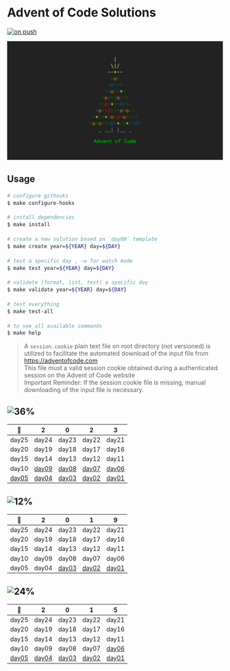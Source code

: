 # Advent of Code Solutions

[![on push](https://github.com/matheusaraujo/advent-of-code/actions/workflows/on-push.yaml/badge.svg)](https://github.com/matheusaraujo/advent-of-code/actions/workflows/on-push.yaml)

![AOC](docs/logo.png)

## Usage

```bash
# configure githooks
$ make configure-hooks

# install dependencies
$ make install

# create a new solution based on `day00` template
$ make create year=${YEAR} day=${DAY}

# test a specific day , -w for watch mode
$ make test year=${YEAR} day=${DAY}

# validate (format, lint, test) a specific day
$ make validate year=${YEAR} day=${DAY}

# test everything
$ make test-all

# to see all available commands
$ make help
```

> A `session.cookie` plain text file on root directory (not versioned) is utilized to facilitate the automated download of the input file from https://adventofcode.com <br>
> This file must a valid session cookie obtained during a authenticated session on the Advent of Code website <br>
> Important Reminder: If the session.cookie file is missing, manual downloading of the input file is necessary.

## ![36%](https://progress-bar.dev/36?title=2023)

|   :christmas_tree:   |           2           |           0           |           2           |           3           |
| :------------------: | :-------------------: | :-------------------: | :-------------------: | :-------------------: |
|        day25         |         day24         |         day23         |         day22         |         day21         |
|        day20         |         day19         |         day18         |         day17         |         day16         |
|        day15         |         day14         |         day13         |         day12         |         day11         |
|        day10         | [day09](/2023/day09/) | [day08](/2023/day08)  | [day07](/2023/day07/) | [day06](/2023/day06/) |
| [day05](/2023day05/) | [day04](/2023/day04/) | [day03](/2023/day03/) | [day02](/2023/day02/) | [day01](/2023/day01/) |

## ![12%](https://progress-bar.dev/12?title=2019)

| :christmas_tree: |   2   |          0           |          1           |           9           |
| :--------------: | :---: | :------------------: | :------------------: | :-------------------: |
|      day25       | day24 |        day23         |        day22         |         day21         |
|      day20       | day19 |        day18         |        day17         |         day16         |
|      day15       | day14 |        day13         |        day12         |         day11         |
|      day10       | day09 |        day08         |        day07         |         day06         |
|      day05       | day04 | [day03](2019/day03/) | [day02](/2019/day02) | [day01](/2019/day01/) |

## ![24%](https://progress-bar.dev/24?title=2015)

|   :christmas_tree:    |           2           |           0           |           1           |           5           |
| :-------------------: | :-------------------: | :-------------------: | :-------------------: | :-------------------: |
|         day25         |         day24         |         day23         |         day22         |         day21         |
|         day20         |         day19         |         day18         |         day17         |         day16         |
|         day15         |         day14         |         day13         |         day12         |         day11         |
|         day10         |         day09         |         day08         |         day07         | [day06](/2015/day06/) |
| [day05](/2015/day05/) | [day04](/2015/day04/) | [day03](/2015/day03/) | [day02](/2015/day02/) | [day01](/2015/day01/) |
